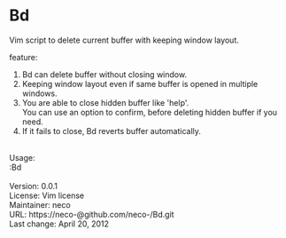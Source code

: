 Bd
==

Vim script to delete current buffer with keeping window layout.

feature:<br>
1. Bd can delete buffer without closing window.<br>
2. Keeping window layout even if same buffer is opened in multiple windows.<br>
3. You are able to close hidden buffer like 'help'.<br>
   You can use an option to confirm, before deleting hidden buffer if you need.<br>
4. If it fails to close, Bd reverts buffer automatically.<br>
<br>
Usage:<br>
:Bd<br>
<br>
Version: 0.0.1<br>
License: Vim license<br>
Maintainer: neco<br>
URL: https://neco-@github.com/neco-/Bd.git<br>
Last change: April 20, 2012<br>
